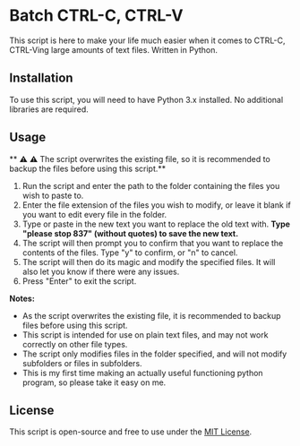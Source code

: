 #  Batch CTRL-C, CTRL-V

This script is here to make your life much easier when it comes to CTRL-C, CTRL-Ving large amounts of text files. Written in Python.

## Installation

To use this script, you will need to have Python 3.x installed. No additional libraries are required.

## Usage
** :warning: :warning: The script overwrites the existing file, so it is recommended to backup the files before using this script.**
1. Run the script and enter the path to the folder containing the files you wish to paste to.
2. Enter the file extension of the files you wish to modify, or leave it blank if you want to edit every file in the folder.
3. Type or paste in the new text you want to replace the old text with. **Type "please stop 837" (without quotes) to save the new text.**
4. The script will then prompt you to confirm that you want to replace the contents of the files. Type "y" to confirm, or "n" to cancel.
5. The script will then do its magic and modify the specified files. It will also let you know if there were any issues.
6. Press "Enter" to exit the script.

**Notes:**
- As the script overwrites the existing file, it is recommended to backup files before using this script.
- This script is intended for use on plain text files, and may not work correctly on other file types.
- The script only modifies files in the folder specified, and will not modify subfolders or files in subfolders.
- This is my first time making an actually useful functioning python program, so please take it easy on me.

## License

This script is open-source and free to use under the [MIT License](https://choosealicense.com/licenses/mit/).